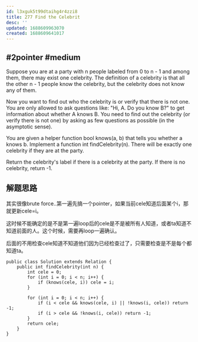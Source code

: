```yaml
---
id: l3xguk5t99dtaihg4r4zzi8
title: 277 Find the Celebrit
desc: ''
updated: 1688609963070
created: 1688609641017
---
```

## #2pointer #medium 

Suppose you are at a party with n people labeled from 0 to n - 1 and among them, there may exist one celebrity. The definition of a celebrity is that all the other n - 1 people know the celebrity, but the celebrity does not know any of them.

Now you want to find out who the celebrity is or verify that there is not one. You are only allowed to ask questions like: "Hi, A. Do you know B?" to get information about whether A knows B. You need to find out the celebrity (or verify there is not one) by asking as few questions as possible (in the asymptotic sense).

You are given a helper function bool knows(a, b) that tells you whether a knows b. Implement a function int findCelebrity(n). There will be exactly one celebrity if they are at the party.

Return the celebrity's label if there is a celebrity at the party. If there is no celebrity, return -1.

## 解题思路

其实很像brute force..第一遍先搞一个pointer，如果当前cele知道后面某个i，那就更新cele=i。

这时候不能确定的是不是第一遍loop后的cele是不是被所有人知道，或者ta知道不知道前面的人。这个时候，需要再loop一遍确认。

后面的不用检查cele知道不知道他们因为已经检查过了，只需要检查是不是每个都知道ta。

```
public class Solution extends Relation {
    public int findCelebrity(int n) {
        int cele = 0;
        for (int i = 0; i < n; i++) {
            if (knows(cele, i)) cele = i;
        }

        for (int i = 0; i < n; i++) {
            if (i < cele && knows(cele, i) || !knows(i, cele)) return -1;
            if (i > cele && !knows(i, cele)) return -1;
        }
        return cele;
    }
}
```